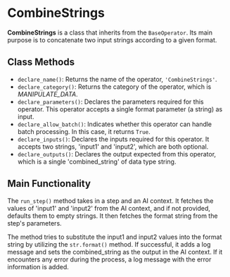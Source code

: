 # CombineStrings

**CombineStrings** is a class that inherits from the `BaseOperator`. Its main purpose is to concatenate two input strings according to a given format.

## Class Methods

- `declare_name()`: Returns the name of the operator, `'CombineStrings'`.
- `declare_category()`: Returns the category of the operator, which is _MANIPULATE_DATA_.
- `declare_parameters()`: Declares the parameters required for this operator. This operator accepts a single format parameter (a string) as input.
- `declare_allow_batch()`: Indicates whether this operator can handle batch processing. In this case, it returns `True`.
- `declare_inputs()`: Declares the inputs required for this operator. It accepts two strings, 'input1' and 'input2', which are both optional.
- `declare_outputs()`: Declares the output expected from this operator, which is a single 'combined_string' of data type string.

## Main Functionality

The `run_step()` method takes in a step and an AI context. It fetches the values of 'input1' and 'input2' from the AI context, and if not provided, defaults them to empty strings. It then fetches the format string from the step's parameters.

The method tries to substitute the input1 and input2 values into the format string by utilizing the `str.format()` method. If successful, it adds a log message and sets the combined_string as the output in the AI context. If it encounters any error during the process, a log message with the error information is added.